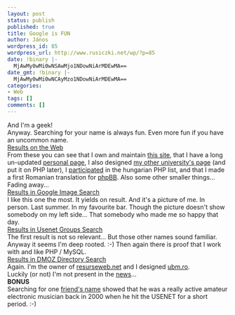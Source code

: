 ```yaml
---
layout: post
status: publish
published: true
title: Google is FUN
author: János
wordpress_id: 85
wordpress_url: http://www.rusiczki.net/wp/?p=85
date: !binary |-
  MjAwMy0wMi0wNSAwMjo1NDowNiArMDEwMA==
date_gmt: !binary |-
  MjAwMy0wMi0wNCAyMzo1NDowNiArMDEwMA==
categories:
- Web
tags: []
comments: []
---
```

<p>And I'm a geek!<br />
Anyway. Searching for your name is always fun. Even more fun if you have an uncommon name.<br />
<a href="http://www.google.com/search?q=rusiczki">Results on the Web</a><br />
From these you can see that I own and maintain <a href="http://www.resurseweb.net/">this site</a>, that I have a long un-updated <a href="http://www.geocities.com/rusiczkij/" title="My Geocities page right from 1998...">personal page</a>, I also designed <a href="http://www.ubm.ro/ubm/" title="ubm.ro">my other university's page</a> (and put it on PHP later), I <a href="http://gimli.externet.hu/pipermail/wl-phplista/2000-December/date.html" title="The December 2000 archives">participated</a> in the hungarian PHP list, and that I made a first Romanian translation for <a href="http://www.phpbb.com" title="The BEST free bulletin board system!">phpBB</a>. Also some other smaller things... Fading away...<br />
<a href="http://images.google.com/images?q=rusiczki">Results in Google Image Search</a><br />
I like this one the most. It yields on result. And it's a picture of me. In person. Last summer. In my favourite bar. Though the picture doesn't show somebody on my left side... That somebody who made me so happy that day.<br />
<a href="http://groups.google.com/groups?q=rusiczki">Results in Usenet Groups Search</a><br />
The first result is not so relevant... But those other names sound familiar. Anyway it seems I'm deep rooted. :-) Then again there is proof that I work with and like PHP / MySQL.<br />
<a href="http://www.google.com/search?q=rusiczki&sa=N&tab=gd&cat=gwd%2FTop">Results in DMOZ Directory Search</a><br />
Again. I'm the owner of <a href="http://www.resurseweb.net/">resurseweb.net</a> and I designed <a href="http://www.ubm.ro/ubm/">ubm.ro</a>.<br />
Luckily (or not) I'm not present in the <a href="http://news.google.com/news?q=rusiczki">news</a>...<br />
<b>BONUS</b><br />
Searching for one <a href="http://groups.google.com/groups?q=%22bogdan+rosu%22">friend's name</a> showed that he was a really active amateur electronic musician back in 2000 when he hit the USENET for a short period. :-)</p>
